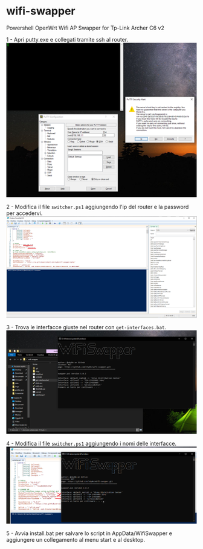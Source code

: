 # wifi-swapper
Powershell OpenWrt Wifi AP Swapper for Tp-Link Archer C6 v2

1 - Apri putty.exe e collegati tramite ssh al router.
![Step1](./imgs/it-IT/step1.png)

2 - Modifica il file `switcher.ps1` aggiungendo l'ip del router e la password per accedervi. 
![Step2](./imgs/it-IT/step2.png)

3 - Trova le interfacce giuste nel router con `get-interfaces.bat`.
![Step3](./imgs/it-IT/get-interfaces.png)

4 - Modifica il file `switcher.ps1` aggiungendo i nomi delle interfacce.
![Step4](./imgs/it-IT/add-interfaces.png)

5 - Avvia install.bat per salvare lo script in AppData/WifiSwapper e aggiungere un collegamento al menu start e al desktop.
